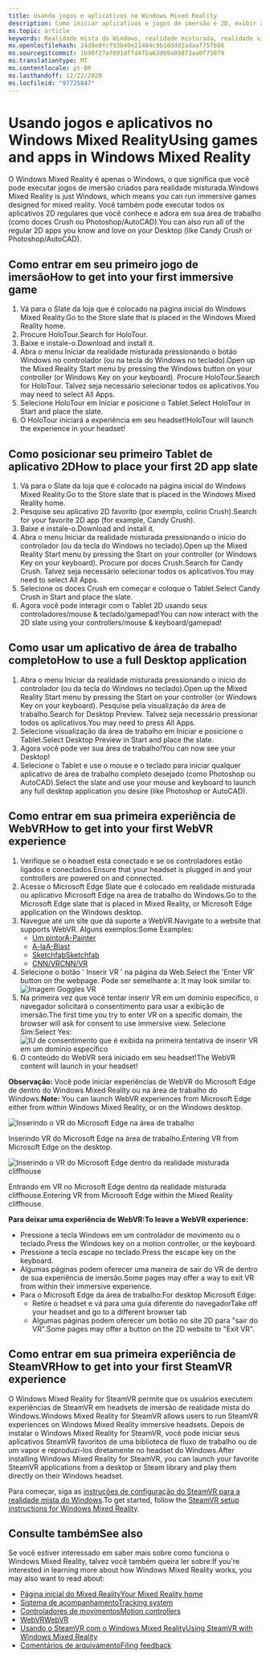 ```yaml
---
title: Usando jogos e aplicativos no Windows Mixed Reality
description: Como iniciar aplicativos e jogos de imersão e 2D, exibir a área de trabalho e experimentar o conteúdo de WebVR e SteamVR.
ms.topic: article
keywords: Realidade mista do Windows, realidade misturada, realidade virtual, VR, MR, aplicativos, jogos, desktop, SteamVR, WebVR, vapor
ms.openlocfilehash: 24d8e0fcf93b40e21484c9b1dddd1adaaf75fb00
ms.sourcegitcommit: 1b90f27af091dffd4fba63d69a89873aa0f75079
ms.translationtype: MT
ms.contentlocale: pt-BR
ms.lasthandoff: 12/22/2020
ms.locfileid: "97725847"
---
```

# <a name="using-games-and-apps-in-windows-mixed-reality"></a><span data-ttu-id="e42c0-104">Usando jogos e aplicativos no Windows Mixed Reality</span><span class="sxs-lookup"><span data-stu-id="e42c0-104">Using games and apps in Windows Mixed Reality</span></span>

<span data-ttu-id="e42c0-105">O Windows Mixed Reality é apenas o Windows, o que significa que você pode executar jogos de imersão criados para realidade misturada.</span><span class="sxs-lookup"><span data-stu-id="e42c0-105">Windows Mixed Reality is just Windows, which means you can run immersive games designed for mixed reality.</span></span> <span data-ttu-id="e42c0-106">Você também pode executar todos os aplicativos 2D regulares que você conhece e adora em sua área de trabalho (como doces Crush ou Photoshop/AutoCAD).</span><span class="sxs-lookup"><span data-stu-id="e42c0-106">You can also run all of the regular 2D apps you know and love on your Desktop (like Candy Crush or Photoshop/AutoCAD).</span></span>

## <a name="how-to-get-into-your-first-immersive-game"></a><span data-ttu-id="e42c0-107">Como entrar em seu primeiro jogo de imersão</span><span class="sxs-lookup"><span data-stu-id="e42c0-107">How to get into your first immersive game</span></span>

1. <span data-ttu-id="e42c0-108">Vá para o Slate da loja que é colocado na página inicial do Windows Mixed Reality.</span><span class="sxs-lookup"><span data-stu-id="e42c0-108">Go to the Store slate that is placed in the Windows Mixed Reality home.</span></span>
2. <span data-ttu-id="e42c0-109">Procure HoloTour.</span><span class="sxs-lookup"><span data-stu-id="e42c0-109">Search for HoloTour.</span></span>
3. <span data-ttu-id="e42c0-110">Baixe e instale-o.</span><span class="sxs-lookup"><span data-stu-id="e42c0-110">Download and install it.</span></span>
4. <span data-ttu-id="e42c0-111">Abra o menu Iniciar da realidade misturada pressionando o botão Windows no controlador (ou na tecla do Windows no teclado).</span><span class="sxs-lookup"><span data-stu-id="e42c0-111">Open up the Mixed Reality Start menu by pressing the Windows button on your controller (or Windows Key on your keyboard).</span></span> <span data-ttu-id="e42c0-112">Procure HoloTour.</span><span class="sxs-lookup"><span data-stu-id="e42c0-112">Search for HoloTour.</span></span> <span data-ttu-id="e42c0-113">Talvez seja necessário selecionar todos os aplicativos.</span><span class="sxs-lookup"><span data-stu-id="e42c0-113">You may need to select All Apps.</span></span>
5. <span data-ttu-id="e42c0-114">Selecione HoloTour em Iniciar e posicione o Tablet.</span><span class="sxs-lookup"><span data-stu-id="e42c0-114">Select HoloTour in Start and place the slate.</span></span>
6. <span data-ttu-id="e42c0-115">O HoloTour iniciará a experiência em seu headset!</span><span class="sxs-lookup"><span data-stu-id="e42c0-115">HoloTour will launch the experience in your headset!</span></span>

## <a name="how-to-place-your-first-2d-app-slate"></a><span data-ttu-id="e42c0-116">Como posicionar seu primeiro Tablet de aplicativo 2D</span><span class="sxs-lookup"><span data-stu-id="e42c0-116">How to place your first 2D app slate</span></span>

1. <span data-ttu-id="e42c0-117">Vá para o Slate da loja que é colocado na página inicial do Windows Mixed Reality.</span><span class="sxs-lookup"><span data-stu-id="e42c0-117">Go to the Store slate that is placed in the Windows Mixed Reality home.</span></span>
2. <span data-ttu-id="e42c0-118">Pesquise seu aplicativo 2D favorito (por exemplo, colírio Crush).</span><span class="sxs-lookup"><span data-stu-id="e42c0-118">Search for your favorite 2D app (for example, Candy Crush).</span></span>
3. <span data-ttu-id="e42c0-119">Baixe e instale-o.</span><span class="sxs-lookup"><span data-stu-id="e42c0-119">Download and install it.</span></span>
4. <span data-ttu-id="e42c0-120">Abra o menu Iniciar da realidade misturada pressionando o início do controlador (ou da tecla do Windows no teclado).</span><span class="sxs-lookup"><span data-stu-id="e42c0-120">Open up the Mixed Reality Start menu by pressing the Start on your controller (or Windows Key on your keyboard).</span></span> <span data-ttu-id="e42c0-121">Procure por doces Crush.</span><span class="sxs-lookup"><span data-stu-id="e42c0-121">Search for Candy Crush.</span></span> <span data-ttu-id="e42c0-122">Talvez seja necessário selecionar todos os aplicativos.</span><span class="sxs-lookup"><span data-stu-id="e42c0-122">You may need to select All Apps.</span></span>
5. <span data-ttu-id="e42c0-123">Selecione os doces Crush em começar e coloque o Tablet.</span><span class="sxs-lookup"><span data-stu-id="e42c0-123">Select Candy Crush in Start and place the slate.</span></span>
6. <span data-ttu-id="e42c0-124">Agora você pode interagir com o Tablet 2D usando seus controladores/mouse & teclado/gamepad!</span><span class="sxs-lookup"><span data-stu-id="e42c0-124">You can now interact with the 2D slate using your controllers/mouse & keyboard/gamepad!</span></span>

## <a name="how-to-use-a-full-desktop-application"></a><span data-ttu-id="e42c0-125">Como usar um aplicativo de área de trabalho completo</span><span class="sxs-lookup"><span data-stu-id="e42c0-125">How to use a full Desktop application</span></span>

1. <span data-ttu-id="e42c0-126">Abra o menu Iniciar da realidade misturada pressionando o início do controlador (ou da tecla do Windows no teclado).</span><span class="sxs-lookup"><span data-stu-id="e42c0-126">Open up the Mixed Reality Start menu by pressing the Start on your controller (or Windows Key on your keyboard).</span></span> <span data-ttu-id="e42c0-127">Pesquise pela visualização da área de trabalho.</span><span class="sxs-lookup"><span data-stu-id="e42c0-127">Search for Desktop Preview.</span></span> <span data-ttu-id="e42c0-128">Talvez seja necessário pressionar todos os aplicativos.</span><span class="sxs-lookup"><span data-stu-id="e42c0-128">You may need to press All Apps.</span></span>
2. <span data-ttu-id="e42c0-129">Selecione visualização da área de trabalho em Iniciar e posicione o Tablet.</span><span class="sxs-lookup"><span data-stu-id="e42c0-129">Select Desktop Preview in Start and place the slate.</span></span>
3. <span data-ttu-id="e42c0-130">Agora você pode ver sua área de trabalho!</span><span class="sxs-lookup"><span data-stu-id="e42c0-130">You can now see your Desktop!</span></span>
4. <span data-ttu-id="e42c0-131">Selecione o Tablet e use o mouse e o teclado para iniciar qualquer aplicativo de área de trabalho completo desejado (como Photoshop ou AutoCAD).</span><span class="sxs-lookup"><span data-stu-id="e42c0-131">Select the slate and use your mouse and keyboard to launch any full desktop application you desire (like Photoshop or AutoCAD).</span></span>

## <a name="how-to-get-into-your-first-webvr-experience"></a><span data-ttu-id="e42c0-132">Como entrar em sua primeira experiência de WebVR</span><span class="sxs-lookup"><span data-stu-id="e42c0-132">How to get into your first WebVR experience</span></span>

1. <span data-ttu-id="e42c0-133">Verifique se o headset está conectado e se os controladores estão ligados e conectados.</span><span class="sxs-lookup"><span data-stu-id="e42c0-133">Ensure that your headset is plugged in and your controllers are powered on and connected.</span></span>
2. <span data-ttu-id="e42c0-134">Acesse o Microsoft Edge Slate que é colocado em realidade misturada ou aplicativo Microsoft Edge na área de trabalho do Windows.</span><span class="sxs-lookup"><span data-stu-id="e42c0-134">Go to the Microsoft Edge slate that is placed in Mixed Reality, or Microsoft Edge application on the Windows desktop.</span></span>
3. <span data-ttu-id="e42c0-135">Navegue até um site que dá suporte a WebVR.</span><span class="sxs-lookup"><span data-stu-id="e42c0-135">Navigate to a website that supports WebVR.</span></span> <span data-ttu-id="e42c0-136">Alguns exemplos:</span><span class="sxs-lookup"><span data-stu-id="e42c0-136">Some Examples:</span></span>
   * [<span data-ttu-id="e42c0-137">Um pintor</span><span class="sxs-lookup"><span data-stu-id="e42c0-137">A-Painter</span></span>](https://aframe.io/a-painter/)
   * [<span data-ttu-id="e42c0-138">A-la</span><span class="sxs-lookup"><span data-stu-id="e42c0-138">A-Blast</span></span>](https://aframe.io/a-blast/)
   * [<span data-ttu-id="e42c0-139">Sketchfab</span><span class="sxs-lookup"><span data-stu-id="e42c0-139">Sketchfab</span></span>](https://sketchfab.com/)
   * [<span data-ttu-id="e42c0-140">CNN/VR</span><span class="sxs-lookup"><span data-stu-id="e42c0-140">CNN/VR</span></span>](https://cnn.com/vr)
4. <span data-ttu-id="e42c0-141">Selecione o botão ' Inserir VR ' na página da Web.</span><span class="sxs-lookup"><span data-stu-id="e42c0-141">Select the 'Enter VR' button on the webpage.</span></span> <span data-ttu-id="e42c0-142">Pode ser semelhante a: </span><span class="sxs-lookup"><span data-stu-id="e42c0-142">It may look similar to:</span></span>\
   ![Imagem Goggles VR](images/75px-enter-vr.png)
5. <span data-ttu-id="e42c0-144">Na primeira vez que você tentar inserir VR em um domínio específico, o navegador solicitará o consentimento para usar a exibição de imersão.</span><span class="sxs-lookup"><span data-stu-id="e42c0-144">The first time you try to enter VR on a specific domain, the browser will ask for consent to use immersive view.</span></span> <span data-ttu-id="e42c0-145">Selecione Sim:</span><span class="sxs-lookup"><span data-stu-id="e42c0-145">Select Yes:</span></span> ![IU de consentimento que é exibida na primeira tentativa de inserir VR em um domínio específico](images/1053px-Webvr-consent-ui.png)
6. <span data-ttu-id="e42c0-147">O conteúdo do WebVR será iniciado em seu headset!</span><span class="sxs-lookup"><span data-stu-id="e42c0-147">The WebVR content will launch in your headset!</span></span>

<span data-ttu-id="e42c0-148">**Observação:** Você pode iniciar experiências de WebVR do Microsoft Edge de dentro do Windows Mixed Reality ou na área de trabalho do Windows.</span><span class="sxs-lookup"><span data-stu-id="e42c0-148">**Note:** You can launch WebVR experiences from Microsoft Edge either from within Windows Mixed Reality, or on the Windows desktop.</span></span>

![Inserindo o VR do Microsoft Edge na área de trabalho](images/450px-webvr-desktop.png)

<span data-ttu-id="e42c0-150">Inserindo VR do Microsoft Edge na área de trabalho.</span><span class="sxs-lookup"><span data-stu-id="e42c0-150">Entering VR from Microsoft Edge on the desktop.</span></span>

![Inserindo o VR do Microsoft Edge dentro da realidade misturada cliffhouse](images/450px-enter-vr-cliffhouse.jpg)

<span data-ttu-id="e42c0-152">Entrando em VR no Microsoft Edge dentro da realidade misturada cliffhouse.</span><span class="sxs-lookup"><span data-stu-id="e42c0-152">Entering VR from Microsoft Edge within the Mixed Reality cliffhouse.</span></span>

<span data-ttu-id="e42c0-153">**Para deixar uma experiência de WebVR:**</span><span class="sxs-lookup"><span data-stu-id="e42c0-153">**To leave a WebVR experience:**</span></span>
* <span data-ttu-id="e42c0-154">Pressione a tecla Windows em um controlador de movimento ou o teclado.</span><span class="sxs-lookup"><span data-stu-id="e42c0-154">Press the Windows key on a motion controller, or the keyboard.</span></span>
* <span data-ttu-id="e42c0-155">Pressione a tecla escape no teclado.</span><span class="sxs-lookup"><span data-stu-id="e42c0-155">Press the escape key on the keyboard.</span></span>
* <span data-ttu-id="e42c0-156">Algumas páginas podem oferecer uma maneira de sair do VR de dentro de sua experiência de imersão.</span><span class="sxs-lookup"><span data-stu-id="e42c0-156">Some pages may offer a way to exit VR from within their immersive experience.</span></span>
* <span data-ttu-id="e42c0-157">Para o Microsoft Edge da área de trabalho:</span><span class="sxs-lookup"><span data-stu-id="e42c0-157">For desktop Microsoft Edge:</span></span>
  * <span data-ttu-id="e42c0-158">Retire o headset e vá para uma guia diferente do navegador</span><span class="sxs-lookup"><span data-stu-id="e42c0-158">Take off your headset and go to a different browser tab</span></span>
  * <span data-ttu-id="e42c0-159">Algumas páginas podem oferecer um botão no site 2D para "sair do VR".</span><span class="sxs-lookup"><span data-stu-id="e42c0-159">Some pages may offer a button on the 2D website to "Exit VR".</span></span>

## <a name="how-to-get-into-your-first-steamvr-experience"></a><span data-ttu-id="e42c0-160">Como entrar em sua primeira experiência de SteamVR</span><span class="sxs-lookup"><span data-stu-id="e42c0-160">How to get into your first SteamVR experience</span></span>

<span data-ttu-id="e42c0-161">O Windows Mixed Reality for SteamVR permite que os usuários executem experiências de SteamVR em headsets de imersão de realidade mista do Windows.</span><span class="sxs-lookup"><span data-stu-id="e42c0-161">Windows Mixed Reality for SteamVR allows users to run SteamVR experiences on Windows Mixed Reality immersive headsets.</span></span> <span data-ttu-id="e42c0-162">Depois de instalar o Windows Mixed Reality for SteamVR, você pode iniciar seus aplicativos SteamVR favoritos de uma biblioteca de fluxo de trabalho ou de um vapor e reproduzi-los diretamente no headset do Windows.</span><span class="sxs-lookup"><span data-stu-id="e42c0-162">After installing  Windows Mixed Reality for SteamVR, you can launch your favorite SteamVR applications from a desktop or Steam library and play them directly on their Windows headset.</span></span>

<span data-ttu-id="e42c0-163">Para começar, siga as [instruções de configuração do SteamVR para a realidade mista do Windows](https://docs.microsoft.com/windows/mixed-reality/enthusiast-guide/using-steamvr-with-windows-mixed-reality).</span><span class="sxs-lookup"><span data-stu-id="e42c0-163">To get started, follow the [SteamVR setup instructions for Windows Mixed Reality](https://docs.microsoft.com/windows/mixed-reality/enthusiast-guide/using-steamvr-with-windows-mixed-reality).</span></span>

## <a name="see-also"></a><span data-ttu-id="e42c0-164">Consulte também</span><span class="sxs-lookup"><span data-stu-id="e42c0-164">See also</span></span>

<span data-ttu-id="e42c0-165">Se você estiver interessado em saber mais sobre como funciona o Windows Mixed Reality, talvez você também queira ler sobre:</span><span class="sxs-lookup"><span data-stu-id="e42c0-165">If you're interested in learning more about how Windows Mixed Reality works, you may also want to read about:</span></span>
* [<span data-ttu-id="e42c0-166">Página inicial do Mixed Reality</span><span class="sxs-lookup"><span data-stu-id="e42c0-166">Your Mixed Reality home</span></span>](your-mixed-reality-home.md)
* [<span data-ttu-id="e42c0-167">Sistema de acompanhamento</span><span class="sxs-lookup"><span data-stu-id="e42c0-167">Tracking system</span></span>](tracking-system.md)
* [<span data-ttu-id="e42c0-168">Controladores de movimentos</span><span class="sxs-lookup"><span data-stu-id="e42c0-168">Motion controllers</span></span>](controllers-in-wmr.md)
* [<span data-ttu-id="e42c0-169">WebVR</span><span class="sxs-lookup"><span data-stu-id="e42c0-169">WebVR</span></span>](webvr.md)
* [<span data-ttu-id="e42c0-170">Usando o SteamVR com o Windows Mixed Reality</span><span class="sxs-lookup"><span data-stu-id="e42c0-170">Using SteamVR with Windows Mixed Reality</span></span>](using-steamvr-with-windows-mixed-reality.md)
* [<span data-ttu-id="e42c0-171">Comentários de arquivamento</span><span class="sxs-lookup"><span data-stu-id="e42c0-171">Filing feedback</span></span>](filing-feedback.md)
